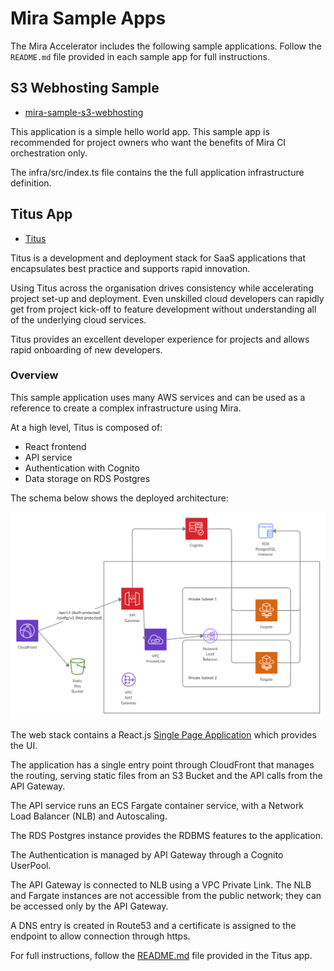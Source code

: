 # Mira Sample Apps

The Mira Accelerator includes the following sample applications. Follow the `README.md` file provided in each sample app for full instructions.

## S3 Webhosting Sample
- [mira-sample-s3-webhosting](https://github.com/nearform/mira-sample-s3-webhosting/generate)

This application is a simple hello world app. This sample app is recommended for project owners who want the benefits of Mira CI orchestration only.

The infra/src/index.ts file contains the the full application infrastructure definition.

## Titus App

- [Titus](https://github.com/nearform/titus)

Titus is a development and deployment stack for SaaS applications that encapsulates best practice and supports rapid innovation.

Using Titus across the organisation drives consistency while accelerating project set-up and deployment. Even unskilled cloud developers can rapidly get from project kick-off to feature development without understanding all of the underlying cloud services.

Titus provides an excellent developer experience for projects and allows rapid onboarding of new developers.

### Overview
This sample application uses many AWS services and can be used as a reference to create a complex infrastructure using Mira.

At a high level, Titus is composed of:

- React frontend
- API service
- Authentication with Cognito
- Data storage on RDS Postgres

The schema below shows the deployed architecture:

![titus infrastructure](../../img/infra-titus.png)

The web stack contains a React.js [Single Page Application](https://en.wikipedia.org/wiki/Single-page_application) which provides the UI.

The application has a single entry point through CloudFront that manages the routing, serving static files from an S3 Bucket and the API calls from the API Gateway.

The API service runs an ECS Fargate container service, with a Network Load Balancer (NLB) and Autoscaling.

The RDS Postgres instance provides the RDBMS features to the application.

The Authentication is managed by API Gateway through a Cognito UserPool. 

The API Gateway is connected to NLB using a VPC Private Link. 
The NLB and Fargate instances are not accessible from the public network; they can be accessed only by the API Gateway.

A DNS entry is created in Route53 and a certificate is assigned to the endpoint to allow connection through https.

For full instructions, follow the [README.md](https://github.com/nearform/titus/tree/master/packages/titus-infra-aws) file provided in the Titus app.




<!-- - [Cognito 3-Tier Web App](#cognito-3-tier-web-app)-->
<!-- - [Auth0 3-Tier Web App](#auth0-3-tier-web-app)-->
<!-- - [Personalize App](#personalize-app)-->


